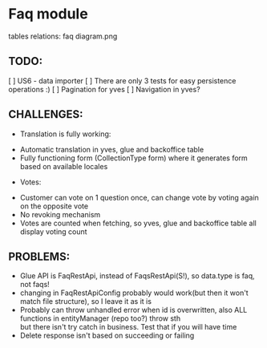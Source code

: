 # Faq module
tables relations: faq diagram.png <br>

## TODO:
[ ] US6 - data importer
[ ] There are only 3 tests for easy persistence operations :)
[ ] Pagination for yves
[ ] Navigation in yves?

## CHALLENGES:
- Translation is fully working: <br>
* Automatic translation in yves, glue and backoffice table <br>
* Fully functioning form (CollectionType form) where it generates form based on available locales <br>
- Votes: <br>
* Customer can vote on 1 question once, can change vote by voting again on the opposite vote <br>
* No revoking mechanism
* Votes are counted when fetching, so yves, glue and backoffice table all display voting count
## PROBLEMS:
- Glue API is FaqRestApi, instead of FaqsRestApi(S!), so data.type is faq, not faqs! <br>
- changing in FaqRestApiConfig probably would work(but then it won't match file structure), so I leave it as it is <br>
- Probably can throw unhandled error when id is overwritten, also ALL functions in entityManager (repo too?) throw sth <br>
     but there isn't try catch in business. Test that if you will have time
- Delete response isn't based on succeeding or failing <br>

